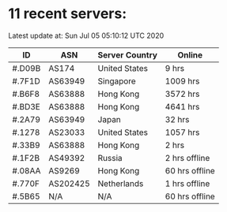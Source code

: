 # 11 recent servers:

Latest update at: Sun Jul 05 05:10:12 UTC 2020

| ID | ASN | Server Country | Online |
| -- | --- | -------------- | ------ |
| #.D09B | AS174 | United States | 9 hrs |
| #.7F1D | AS63949 | Singapore | 1009 hrs |
| #.B6F8 | AS63888 | Hong Kong | 3572 hrs |
| #.BD3E | AS63888 | Hong Kong | 4641 hrs |
| #.2A79 | AS63949 | Japan | 32 hrs |
| #.1278 | AS23033 | United States | 1057 hrs |
| #.33B9 | AS63888 | Hong Kong | 2 hrs |
| #.1F2B | AS49392 | Russia | 2 hrs offline |
| #.08AA | AS9269 | Hong Kong | 60 hrs offline |
| #.770F | AS202425 | Netherlands | 1 hrs offline |
| #.5B65 | N/A | N/A | 60 hrs offline |

